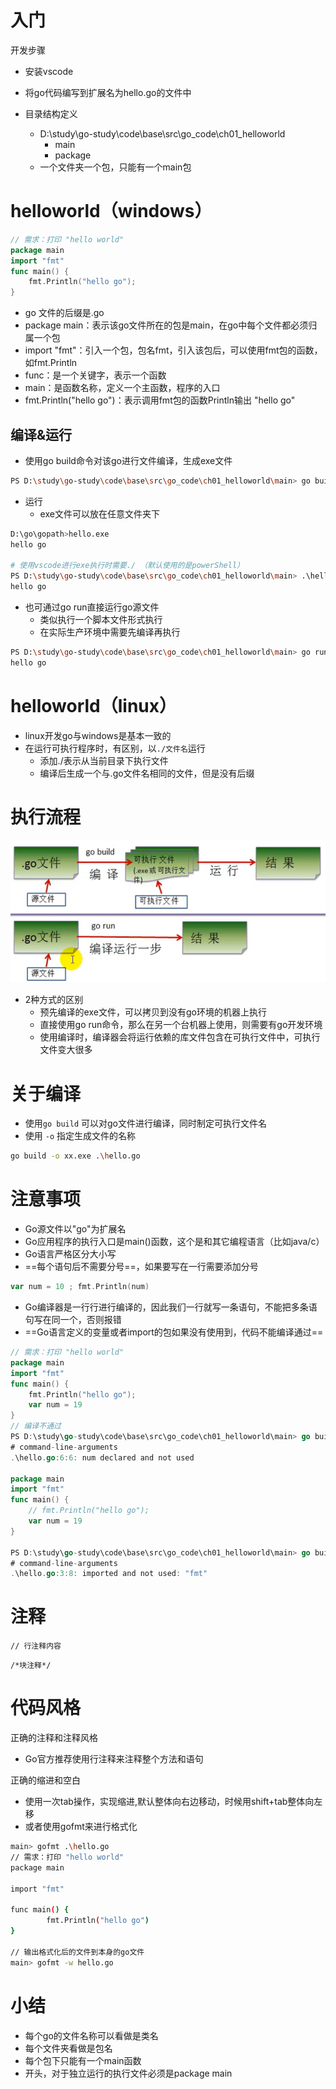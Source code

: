 # 入门



开发步骤

- 安装vscode
- 将go代码编写到扩展名为hello.go的文件中

- 目录结构定义
  - D:\study\go-study\code\base\src\go_code\ch01_helloworld
    - main
    - package
  - 一个文件夹一个包，只能有一个main包



# helloworld（windows）

```go
// 需求：打印 "hello world"
package main
import "fmt"
func main() {
	fmt.Println("hello go");
}
```

- go 文件的后缀是.go
- package main：表示该go文件所在的包是main，在go中每个文件都必须归属一个包
- import "fmt"：引入一个包，包名fmt，引入该包后，可以使用fmt包的函数，如fmt.Println
- func：是一个关键字，表示一个函数
- main：是函数名称，定义一个主函数，程序的入口
- fmt.Println("hello go")：表示调用fmt包的函数Println输出 "hello go"



## 编译&运行

- 使用go build命令对该go进行文件编译，生成exe文件

```bash
PS D:\study\go-study\code\base\src\go_code\ch01_helloworld\main> go build hello.go
```

- 运行
  - exe文件可以放在任意文件夹下

```bash
D:\go\gopath>hello.exe
hello go

# 使用vscode进行exe执行时需要./ （默认使用的是powerShell）
PS D:\study\go-study\code\base\src\go_code\ch01_helloworld\main> .\hello.exe
hello go
```

- 也可通过go run直接运行go源文件
  - 类似执行一个脚本文件形式执行
  - 在实际生产环境中需要先编译再执行

```bash
PS D:\study\go-study\code\base\src\go_code\ch01_helloworld\main> go run hello.go
hello go
```



# helloworld（linux）

- linux开发go与windows是基本一致的
- 在运行可执行程序时，有区别，以`./文件名`运行
  - 添加./表示从当前目录下执行文件
  - 编译后生成一个与.go文件名相同的文件，但是没有后缀



# 执行流程

<img src="img/1.png" style="zoom: 67%;" /> 

- 2种方式的区别
  - 预先编译的exe文件，可以拷贝到没有go环境的机器上执行
  - 直接使用go run命令，那么在另一个台机器上使用，则需要有go开发环境
  - 使用编译时，编译器会将运行依赖的库文件包含在可执行文件中，可执行文件变大很多



# 关于编译

- 使用`go build` 可以对go文件进行编译，同时制定可执行文件名
- 使用 `-o` 指定生成文件的名称

```bash
go build -o xx.exe .\hello.go
```



# 注意事项

- Go源文件以"go"为扩展名
- Go应用程序的执行入口是main()函数，这个是和其它编程语言（比如java/c）
- Go语言严格区分大小写
- ==每个语句后不需要分号==，如果要写在一行需要添加分号

```go
var num = 10 ; fmt.Println(num)
```

- Go编译器是一行行进行编译的，因此我们一行就写一条语句，不能把多条语句写在同一个，否则报错
- ==Go语言定义的变量或者import的包如果没有使用到，代码不能编译通过==

```go
// 需求：打印 "hello world"
package main
import "fmt"
func main() {
	fmt.Println("hello go");
	var num = 19
}
// 编译不通过
PS D:\study\go-study\code\base\src\go_code\ch01_helloworld\main> go build hello.go
# command-line-arguments
.\hello.go:6:6: num declared and not used

package main
import "fmt"
func main() {
	// fmt.Println("hello go");
	var num = 19
}

PS D:\study\go-study\code\base\src\go_code\ch01_helloworld\main> go build hello.go
# command-line-arguments
.\hello.go:3:8: imported and not used: "fmt"
```



# 注释

`// 行注释内容`

`/*块注释*/ `



# 代码风格

正确的注释和注释风格

- Go官方推荐使用行注释来注释整个方法和语句

正确的缩进和空白

- 使用一次tab操作，实现缩进,默认整体向右边移动，时候用shift+tab整体向左移
- 或者使用gofmt来进行格式化

```bash
main> gofmt .\hello.go
// 需求：打印 "hello world"
package main

import "fmt"

func main() {
        fmt.Println("hello go")
}

// 输出格式化后的文件到本身的go文件
main> gofmt -w hello.go
```



# 小结

- 每个go的文件名称可以看做是类名
- 每个文件夹看做是包名
- 每个包下只能有一个main函数
- 开头，对于独立运行的执行文件必须是package main